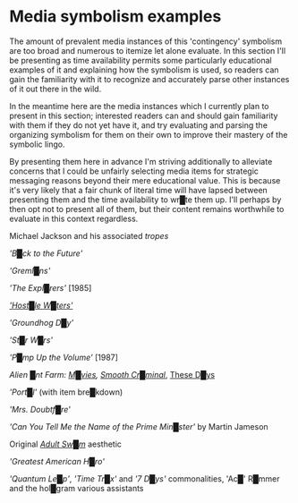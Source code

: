 # Media symbolism examples


The amount of prevalent media instances of this 'contingency' symbolism are too broad and numerous to itemize let alone evaluate.  In this section I'll be presenting as time availability permits some particularly educational examples of it and explaining how the symbolism is used, so readers can gain the familiarity with it to recognize and accurately parse other instances of it out there in the wild.

In the meantime here are the media instances which I currently plan to present in this section; interested readers can and should gain familiarity with them if they do not yet have it, and try evaluating and parsing the organizing symbolism for them on their own to improve their mastery of the symbolic lingo.

By presenting them here in advance I'm striving additionally to alleviate concerns that I could be unfairly selecting media items for strategic messaging reasons beyond their mere educational value.  This is because it's very likely that a fair chunk of literal time will have lapsed between presenting them and the time availability to wr█te them up.  I'll perhaps by then opt not to present all of them, but their content remains worthwhile to evaluate in this context regardless.


Michael Jackson and his associated *tropes*

*'B█ck to the Future'*

*'Greml█ns'*

*'The Expl█rers'* \[1985\]

*['Host█le W█ters'](https://www.youtube.com/playlist?list=PL61D3E6BEABD30E2F)*

*'Groundhog D█y'*

*'St█r W█rs'*

*'P█mp Up the Volume'* \[1987\]

*Alien █nt Farm: [M█vies](https://www.youtube.com/watch?v=LJ2t4jfVTiU), [Smooth Cr█minal](https://www.youtube.com/watch?v=CDl9ZMfj6aE)*, [These D█ys](https://www.youtube.com/watch?v=JNM2tV3PA_8)

*'Port█l'* (with item bre█kdown)

*'Mrs. Doubtf█re'*

*'Can You Tell Me the Name of the Prime Min█ster'* by Martin Jameson

Original *[Adult Sw█m](https://www.youtube.com/watch?v=l-xnfh-u-oI)* aesthetic

*'Greatest American H█ro'*

*'Quantum Le█p'*, *'Time Tr█x'* and *'7 D█ys'* commonalities, 'Ac█' R█mmer and the hol█gram various assistants
